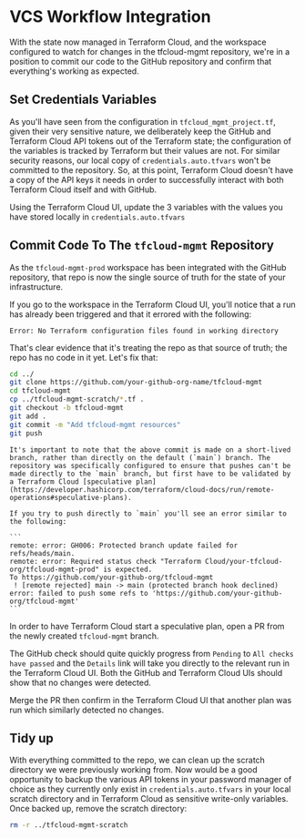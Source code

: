 # VCS Workflow Integration

With the state now managed in Terraform Cloud, and the workspace configured to watch for changes in the tfcloud-mgmt repository, we're in a position to commit our code to the GitHub repository and confirm that everything's working as expected.

## Set Credentials Variables

As you'll have seen from the configuration in `tfcloud_mgmt_project.tf`, given their very sensitive nature, we deliberately keep the GitHub and Terraform Cloud API tokens out of the Terraform state; the configuration of the variables is tracked by Terraform but their values are not. For similar security reasons, our local copy of `credentials.auto.tfvars` won't be committed to the repository. So, at this point, Terraform Cloud doesn't have a copy of the API keys it needs in order to successfully interact with both Terraform Cloud itself and with GitHub.

Using the Terraform Cloud UI, update the 3 variables with the values you have stored locally in `credentials.auto.tfvars`

## Commit Code To The `tfcloud-mgmt` Repository

As the `tfcloud-mgmt-prod` workspace has been integrated with the GitHub repository, that repo is now the single source of truth for the state of your infrastructure.

If you go to the workspace in the Terraform Cloud UI, you'll notice that a run has already been triggered and that it errored with the following:

`Error: No Terraform configuration files found in working directory`

That's clear evidence that it's treating the repo as that source of truth; the repo has no code in it yet. Let's fix that:

```sh
cd ../
git clone https://github.com/your-github-org-name/tfcloud-mgmt
cd tfcloud-mgmt
cp ../tfcloud-mgmt-scratch/*.tf .
git checkout -b tfcloud-mgmt
git add .
git commit -m "Add tfcloud-mgmt resources"
git push
```

````admonish note
It's important to note that the above commit is made on a short-lived branch, rather than directly on the default (`main`) branch. The repository was specifically configured to ensure that pushes can't be made directly to the `main` branch, but first have to be validated by a Terraform Cloud [speculative plan](https://developer.hashicorp.com/terraform/cloud-docs/run/remote-operations#speculative-plans).

If you try to push directly to `main` you'll see an error similar to the following:

```
remote: error: GH006: Protected branch update failed for refs/heads/main.
remote: error: Required status check "Terraform Cloud/your-tfcloud-org/tfcloud-mgmt-prod" is expected.
To https://github.com/your-github-org/tfcloud-mgmt
 ! [remote rejected] main -> main (protected branch hook declined)
error: failed to push some refs to 'https://github.com/your-github-org/tfcloud-mgmt'
```
````

In order to have Terraform Cloud start a speculative plan, open a PR from the newly created `tfcloud-mgmt` branch.

The GitHub check should quite quickly progress from `Pending` to `All checks have passed` and the `Details` link will take you directly to the relevant run in the Terraform Cloud UI. Both the GitHub and Terraform Cloud UIs should show that no changes were detected.

Merge the PR then confirm in the Terraform Cloud UI that another plan was run which similarly detected no changes.

## Tidy up

With everything committed to the repo, we can clean up the scratch directory we were previously working from. Now would be a good opportunity to backup the various API tokens in your password manager of choice as they currently only exist in `credentials.auto.tfvars` in your local scratch directory and in Terraform Cloud as sensitive write-only variables. Once backed up, remove the scratch directory:

```sh
rm -r ../tfcloud-mgmt-scratch
```
